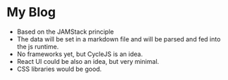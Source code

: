 # My Blog

- Based on the JAMStack principle
- The data will be set in a markdown file and will be parsed and fed into the js runtime.
- No frameworks yet, but CycleJS is an idea.
- React UI could be also an idea, but very minimal.
- CSS libraries would be good.
